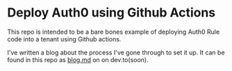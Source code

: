 # Deploy Auth0 using Github Actions

This repo is intended to be a bare bones example of deploying Auth0 Rule code into a tenant using Github actions.

I've written a blog about the process I've gone through to set it up. It can be found in this repo as [blog.md](blog.md) on on dev.to(soon).

